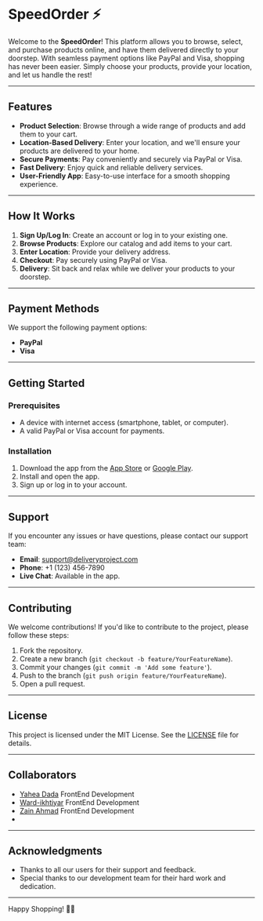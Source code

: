 # SpeedOrder ⚡

Welcome to the **SpeedOrder**! This platform allows you to browse, select, and purchase products online, and have them delivered directly to your doorstep. With seamless payment options like PayPal and Visa, shopping has never been easier. Simply choose your products, provide your location, and let us handle the rest!

---

## Features

- **Product Selection**: Browse through a wide range of products and add them to your cart.
- **Location-Based Delivery**: Enter your location, and we'll ensure your products are delivered to your home.
- **Secure Payments**: Pay conveniently and securely via PayPal or Visa.
- **Fast Delivery**: Enjoy quick and reliable delivery services.
- **User-Friendly App**: Easy-to-use interface for a smooth shopping experience.

---

## How It Works

1. **Sign Up/Log In**: Create an account or log in to your existing one.
2. **Browse Products**: Explore our catalog and add items to your cart.
3. **Enter Location**: Provide your delivery address.
4. **Checkout**: Pay securely using PayPal or Visa.
5. **Delivery**: Sit back and relax while we deliver your products to your doorstep.

---

## Payment Methods

We support the following payment options:
- **PayPal**
- **Visa**

---

## Getting Started

### Prerequisites
- A device with internet access (smartphone, tablet, or computer).
- A valid PayPal or Visa account for payments.

### Installation
1. Download the app from the [App Store](#) or [Google Play](#).
2. Install and open the app.
3. Sign up or log in to your account.

---

## Support

If you encounter any issues or have questions, please contact our support team:
- **Email**: support@deliveryproject.com
- **Phone**: +1 (123) 456-7890
- **Live Chat**: Available in the app.

---

## Contributing

We welcome contributions! If you'd like to contribute to the project, please follow these steps:
1. Fork the repository.
2. Create a new branch (`git checkout -b feature/YourFeatureName`).
3. Commit your changes (`git commit -m 'Add some feature'`).
4. Push to the branch (`git push origin feature/YourFeatureName`).
5. Open a pull request.

---

## License

This project is licensed under the MIT License. See the [LICENSE](LICENSE) file for details.

---

## Collaborators

- [Yahea Dada](https://github.com/Dada6x) FrontEnd Development
- [Ward-ikhtiyar](https://github.com/Ward-ikhtiyar) FrontEnd Development
- [Zain Ahmad](https://github.com/Zain00F) FrontEnd Development
- 

---

## Acknowledgments

- Thanks to all our users for their support and feedback.
- Special thanks to our development team for their hard work and dedication.

---

Happy Shopping! 🛒🚚
